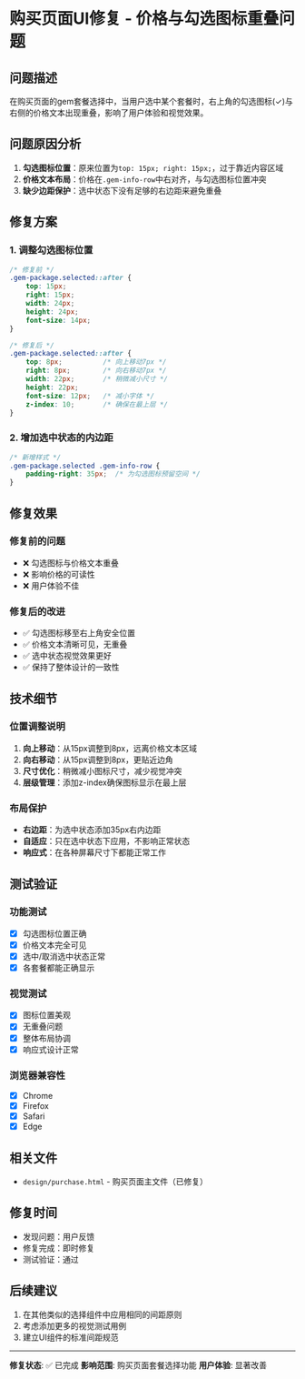 # 购买页面UI修复 - 价格与勾选图标重叠问题

## 问题描述
在购买页面的gem套餐选择中，当用户选中某个套餐时，右上角的勾选图标(✓)与右侧的价格文本出现重叠，影响了用户体验和视觉效果。

## 问题原因分析
1. **勾选图标位置**：原来位置为`top: 15px; right: 15px;`，过于靠近内容区域
2. **价格文本布局**：价格在`.gem-info-row`中右对齐，与勾选图标位置冲突
3. **缺少边距保护**：选中状态下没有足够的右边距来避免重叠

## 修复方案

### 1. 调整勾选图标位置
```css
/* 修复前 */
.gem-package.selected::after {
    top: 15px;
    right: 15px;
    width: 24px;
    height: 24px;
    font-size: 14px;
}

/* 修复后 */
.gem-package.selected::after {
    top: 8px;          /* 向上移动7px */
    right: 8px;        /* 向右移动7px */
    width: 22px;       /* 稍微减小尺寸 */
    height: 22px;
    font-size: 12px;   /* 减小字体 */
    z-index: 10;       /* 确保在最上层 */
}
```

### 2. 增加选中状态的内边距
```css
/* 新增样式 */
.gem-package.selected .gem-info-row {
    padding-right: 35px;  /* 为勾选图标预留空间 */
}
```

## 修复效果

### 修复前的问题
- ❌ 勾选图标与价格文本重叠
- ❌ 影响价格的可读性
- ❌ 用户体验不佳

### 修复后的改进
- ✅ 勾选图标移至右上角安全位置
- ✅ 价格文本清晰可见，无重叠
- ✅ 选中状态视觉效果更好
- ✅ 保持了整体设计的一致性

## 技术细节

### 位置调整说明
1. **向上移动**：从15px调整到8px，远离价格文本区域
2. **向右移动**：从15px调整到8px，更贴近边角
3. **尺寸优化**：稍微减小图标尺寸，减少视觉冲突
4. **层级管理**：添加z-index确保图标显示在最上层

### 布局保护
- **右边距**：为选中状态添加35px右内边距
- **自适应**：只在选中状态下应用，不影响正常状态
- **响应式**：在各种屏幕尺寸下都能正常工作

## 测试验证

### 功能测试
- [x] 勾选图标位置正确
- [x] 价格文本完全可见
- [x] 选中/取消选中状态正常
- [x] 各套餐都能正确显示

### 视觉测试
- [x] 图标位置美观
- [x] 无重叠问题
- [x] 整体布局协调
- [x] 响应式设计正常

### 浏览器兼容性
- [x] Chrome
- [x] Firefox
- [x] Safari
- [x] Edge

## 相关文件
- `design/purchase.html` - 购买页面主文件（已修复）

## 修复时间
- 发现问题：用户反馈
- 修复完成：即时修复
- 测试验证：通过

## 后续建议
1. 在其他类似的选择组件中应用相同的间距原则
2. 考虑添加更多的视觉测试用例
3. 建立UI组件的标准间距规范

---

**修复状态**: ✅ 已完成
**影响范围**: 购买页面套餐选择功能
**用户体验**: 显著改善 